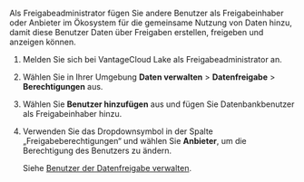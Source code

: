 Als Freigabeadministrator fügen Sie andere Benutzer als Freigabeinhaber oder Anbieter im Ökosystem für die gemeinsame Nutzung von Daten hinzu, damit diese Benutzer Daten über Freigaben erstellen, freigeben und anzeigen können.

1.  Melden Sie sich bei VantageCloud Lake als Freigabeadministrator an.

2.  Wählen Sie in Ihrer Umgebung **Daten verwalten** \> **Datenfreigabe** \> **Berechtigungen** aus.

3.  Wählen Sie **Benutzer hinzufügen** aus und fügen Sie Datenbankbenutzer als Freigabeinhaber hinzu.

4.  Verwenden Sie das Dropdownsymbol in der Spalte „Freigabeberechtigungen“ und wählen Sie **Anbieter**, um die Berechtigung des Benutzers zu ändern.

    Siehe [Benutzer der Datenfreigabe verwalten](hdx1681040827922.md).
